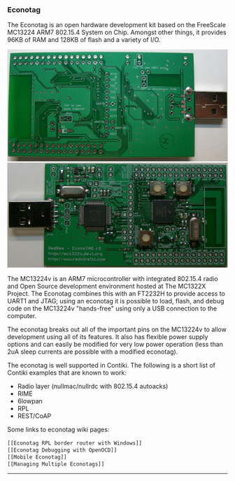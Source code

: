 ### Econotag ###

The Econotag is an open hardware development kit based on the FreeScale MC13224 ARM7 802.15.4 System on Chip. Amongst other things, it provides 96KB of RAM and 128KB of flash and a variety of I/O.

![econotag-r2-bottom](econotag-r2-bottom.jpg "econotag-r2-bottom")
![econotag-r2-top](econotag-r2-top.jpg "econotag-r2-top")

The MC13224v is an ARM7 microcontroller with integrated 802.15.4 radio and Open Source development environment hosted at The MC1322X Project. The Econotag combines this with an FT2232H to provide access to UART1 and JTAG; using an econotag it is possible to load, flash, and debug code on the MC13224v "hands-free" using only a USB connection to the computer.

The econotag breaks out all of the important pins on the MC13224v to allow development using all of its features. It also has flexible power supply options and can easily be modified for very low power operation (less than 2uA sleep currents are possible with a modified econotag).

The econotag is well supported in Contiki. The following is a short list of Contiki examples that are known to work:

  *  Radio layer (nullmac/nullrdc with 802.15.4 autoacks)
  *  RIME
  *  6lowpan
  *  RPL
  *  REST/CoAP

Some links to econotag wiki pages:

  ~~~
 [[Econotag RPL border router with Windows]]
 [[Econotag Debugging with OpenOCD]]
 [[Mobile Econotag]]
 [[Managing Multiple Econotags]]
  ~~~
***
